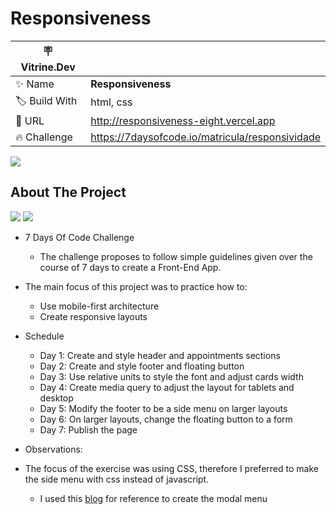 # Responsiveness

| :placard: Vitrine.Dev |     |
| -------------  | --- |
| :sparkles: Name        | **Responsiveness**
| :label: Build With | html, css
| :rocket: URL         | http://responsiveness-eight.vercel.app
| :fire: Challenge     | https://7daysofcode.io/matricula/responsividade

![](https://imagizer.imageshack.com/img923/1466/KF1lX6.gif#vitrinedev)

## About The Project
<img src="http://img.shields.io/static/v1?label=Development&message=Finished&color=GREEN&style=for-the-badge"/>
<img src="http://img.shields.io/static/v1?label=CODE%20REVIEW&message=On%20Going&color=blue&style=for-the-badge"/>

* 7 Days Of Code Challenge
  * The challenge proposes to follow simple guidelines given over the course of 7 days to create a Front-End App. 
  
* The main focus of this project was to practice how to:
  * Use mobile-first architecture
  * Create responsive layouts
  
- Schedule
  - Day 1: Create and style header and appointments sections
  - Day 2: Create and style footer and floating button
  - Day 3: Use relative units to style the font and adjust cards width
  - Day 4: Create media query to adjust the layout for tablets and desktop
  - Day 5: Modify the footer to be a side menu on larger layouts
  - Day 6: On larger layouts, change the floating button to a form
  - Day 7: Publish the page
  
- Observations:
- The focus of the exercise was using CSS, therefore I preferred to make the side menu with css instead of javascript. 
  - I used this [blog](http://lucasmaiaesilva.com.br/posts/criando-modal-simples-com-html-e-css/) for reference to create the modal menu
